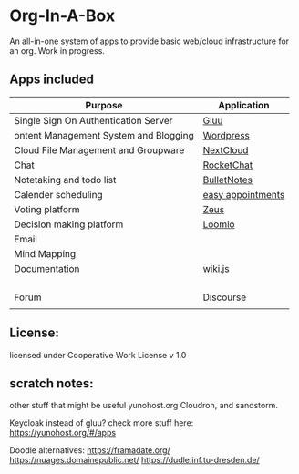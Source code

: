 # Org-In-A-Box
An all-in-one system of apps to provide basic web/cloud infrastructure for an org. Work in progress. 

## Apps included
| Purpose  | Application  |
|---|---|
|  Single Sign On Authentication Server | [Gluu](https://www.gluu.org/)  |
|  ontent Management System and Blogging | [Wordpress](https://wordpress.org/)  |
| Cloud File Management and Groupware  | [NextCloud](https://nextcloud.com/)  |
| Chat  | [RocketChat](https://rocket.chat/)  |
| Notetaking and todo list  | [BulletNotes](https://gitlab.com/NickBusey/BulletNotes)  |
| Calender scheduling  | [easy appointments](https://github.com/alextselegidis/easyappointments)  |
|  Voting platform | [Zeus](https://github.com/grnet/zeus)  |
| Decision making platform  | [Loomio](https://www.loomio.org/)  |
| Email  |   |
| Mind Mapping  |   |
| Documentation  |  [wiki.js](https://wiki.js.org/) |
|   |   |
|   |   |
|   |   |
|   |   |
| Forum  | Discourse  |
|   |   |


## License: 
licensed under Cooperative Work License v 1.0

## scratch notes:

other stuff that might be useful
yunohost.org
Cloudron, and sandstorm. 

Keycloak instead of gluu? 
check more stuff here: https://yunohost.org/#/apps

Doodle alternatives:
https://framadate.org/
https://nuages.domainepublic.net/
https://dudle.inf.tu-dresden.de/
